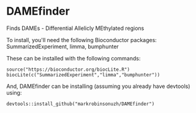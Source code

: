 # DAMEfinder
Finds DAMEs - Differential Allelicly MEthylated regions

To install, you'll need the following Bioconductor packages:
SummarizedExperiment, limma, bumphunter

These can be installed with the following commands:

```{r}
source("https://bioconductor.org/biocLite.R")
biocLite(c("SummarizedExperiment","limma","bumphunter"))
```

And, DAMEfinder can be installing (assuming you already have devtools) using:
```{r}
devtools::install_github("markrobinsonuzh/DAMEfinder")
```
